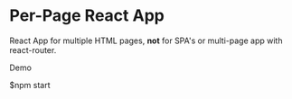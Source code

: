 # Per-Page React App

React App for multiple HTML pages, <strong>not</strong> for SPA's or multi-page app with react-router.

Demo

$npm start
